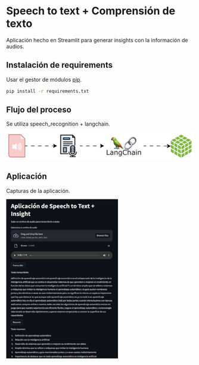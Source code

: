 

# Speech to text + Comprensión de texto

Aplicación hecho en Streamlit para generar insights con la información de audios.

## Instalación de requirements

Usar el gestor de módulos [pip](https://pip.pypa.io/en/stable/).

```bash
pip install -r requirements.txt
```

## Flujo del proceso

Se utiliza speech_recognition + langchain.

<img width="800px" src="https://github.com/Ogironr/API_speech_to_text/blob/main/images/flujo_gif.gif?raw=true"></img>


## Aplicación

Capturas de la aplicación.

<img width="300px" src="https://github.com/Ogironr/API_speech_to_text/blob/main/images/app.JPG?raw=true"></img>